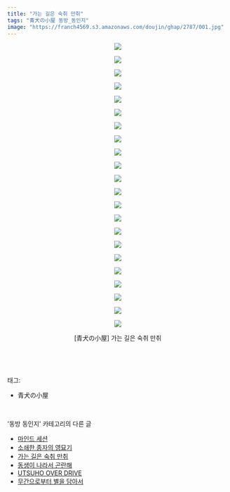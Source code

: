 ```yaml
---
title: "가는 길은 숙취 만취"
tags: "青犬の小屋 동방_동인지"
image: "https://franch4569.s3.amazonaws.com/doujin/ghap/2787/001.jpg"
---
```

<div class="article">
<p style="text-align: center; clear: none; float: none;"><img src="{{ site.imgserver2 }}/ghap/2787/001.jpg"/></p>
<p style="text-align: center; clear: none; float: none;"><img src="{{ site.imgserver2 }}/ghap/2787/002.jpg"/></p>
<p style="text-align: center; clear: none; float: none;"><img src="{{ site.imgserver2 }}/ghap/2787/003.jpg"/></p>
<p style="text-align: center; clear: none; float: none;"><img src="{{ site.imgserver2 }}/ghap/2787/004.jpg"/></p>
<p style="text-align: center; clear: none; float: none;"><img src="{{ site.imgserver2 }}/ghap/2787/005.jpg"/></p>
<p style="text-align: center; clear: none; float: none;"><img src="{{ site.imgserver2 }}/ghap/2787/006.jpg"/></p>
<p style="text-align: center; clear: none; float: none;"><img src="{{ site.imgserver2 }}/ghap/2787/007.jpg"/></p>
<p style="text-align: center; clear: none; float: none;"><img src="{{ site.imgserver2 }}/ghap/2787/008.jpg"/></p>
<p style="text-align: center; clear: none; float: none;"><img src="{{ site.imgserver2 }}/ghap/2787/009.jpg"/></p>
<p style="text-align: center; clear: none; float: none;"><img src="{{ site.imgserver2 }}/ghap/2787/010.jpg"/></p>
<p style="text-align: center; clear: none; float: none;"><img src="{{ site.imgserver2 }}/ghap/2787/011.jpg"/></p>
<p style="text-align: center; clear: none; float: none;"><img src="{{ site.imgserver2 }}/ghap/2787/012.jpg"/></p>
<p style="text-align: center; clear: none; float: none;"><img src="{{ site.imgserver2 }}/ghap/2787/013.jpg"/></p>
<p style="text-align: center; clear: none; float: none;"><img src="{{ site.imgserver2 }}/ghap/2787/014.jpg"/></p>
<p style="text-align: center; clear: none; float: none;"><img src="{{ site.imgserver2 }}/ghap/2787/015.jpg"/></p>
<p style="text-align: center; clear: none; float: none;"><img src="{{ site.imgserver2 }}/ghap/2787/016.jpg"/></p>
<p style="text-align: center; clear: none; float: none;"><img src="{{ site.imgserver2 }}/ghap/2787/017.jpg"/></p>
<p style="text-align: center; clear: none; float: none;"><img src="{{ site.imgserver2 }}/ghap/2787/018.jpg"/></p>
<p style="text-align: center; clear: none; float: none;"><img src="{{ site.imgserver2 }}/ghap/2787/019.jpg"/></p>
<p style="text-align: center; clear: none; float: none;"><img src="{{ site.imgserver2 }}/ghap/2787/020.jpg"/></p>
<p style="text-align: center; clear: none; float: none;"><img src="{{ site.imgserver2 }}/ghap/2787/021.jpg"/></p>
<p style="text-align: center; clear: none; float: none;"><img src="{{ site.imgserver2 }}/ghap/2787/022.jpg"/></p>
<p style="text-align: center; clear: none; float: none;">[青犬の小屋] 가는 길은 숙취 만취</p>
<p><br/></p>
</div><br/>
<div class="tagTrail">
<p>태그: </p>
<ul>
<li>青犬の小屋</li>
</ul>
</div><br/>
<div class="another">
<p>'동방 동인지' 카테고리의 다른 글</p>
<ul>
<li><a href="/ghap_2789">마인드 세션</a></li>
<li><a href="/ghap_2788">소쇄한 종자의 영묘기</a></li>
<li><a href="/ghap_2787">가는 길은 숙취 만취</a></li>
<li><a href="/ghap_2786">동생이 나라서 곤란해</a></li>
<li><a href="/ghap_2785">UTSUHO OVER DRIVE</a></li>
<li><a href="/ghap_2784">무간으로부터 별을 담아서</a></li>
</ul>
</div><br/>
<div class="cb_module cb_fluid">
<div class="cb_wrt cb_profile">
</div><!-- commentList close -->
</div><br/>
